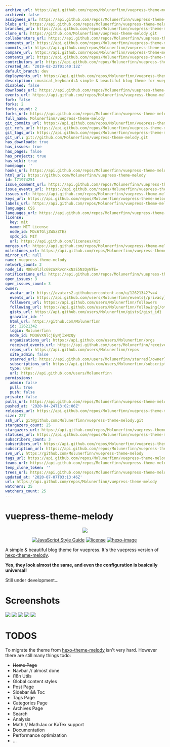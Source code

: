 ```yaml
---
archive_url: https://api.github.com/repos/Molunerfinn/vuepress-theme-melody/{archive_format}{/ref}
archived: false
assignees_url: https://api.github.com/repos/Molunerfinn/vuepress-theme-melody/assignees{/user}
blobs_url: https://api.github.com/repos/Molunerfinn/vuepress-theme-melody/git/blobs{/sha}
branches_url: https://api.github.com/repos/Molunerfinn/vuepress-theme-melody/branches{/branch}
clone_url: https://github.com/Molunerfinn/vuepress-theme-melody.git
collaborators_url: https://api.github.com/repos/Molunerfinn/vuepress-theme-melody/collaborators{/collaborator}
comments_url: https://api.github.com/repos/Molunerfinn/vuepress-theme-melody/comments{/number}
commits_url: https://api.github.com/repos/Molunerfinn/vuepress-theme-melody/commits{/sha}
compare_url: https://api.github.com/repos/Molunerfinn/vuepress-theme-melody/compare/{base}...{head}
contents_url: https://api.github.com/repos/Molunerfinn/vuepress-theme-melody/contents/{+path}
contributors_url: https://api.github.com/repos/Molunerfinn/vuepress-theme-melody/contributors
created_at: '2019-02-22T01:40:12Z'
default_branch: dev
deployments_url: https://api.github.com/repos/Molunerfinn/vuepress-theme-melody/deployments
description: :musical_keyboard:A simple & beautiful blog theme for vuepress.
disabled: false
downloads_url: https://api.github.com/repos/Molunerfinn/vuepress-theme-melody/downloads
events_url: https://api.github.com/repos/Molunerfinn/vuepress-theme-melody/events
fork: false
forks: 2
forks_count: 2
forks_url: https://api.github.com/repos/Molunerfinn/vuepress-theme-melody/forks
full_name: Molunerfinn/vuepress-theme-melody
git_commits_url: https://api.github.com/repos/Molunerfinn/vuepress-theme-melody/git/commits{/sha}
git_refs_url: https://api.github.com/repos/Molunerfinn/vuepress-theme-melody/git/refs{/sha}
git_tags_url: https://api.github.com/repos/Molunerfinn/vuepress-theme-melody/git/tags{/sha}
git_url: git://github.com/Molunerfinn/vuepress-theme-melody.git
has_downloads: true
has_issues: true
has_pages: false
has_projects: true
has_wiki: true
homepage: ''
hooks_url: https://api.github.com/repos/Molunerfinn/vuepress-theme-melody/hooks
html_url: https://github.com/Molunerfinn/vuepress-theme-melody
id: 171974251
issue_comment_url: https://api.github.com/repos/Molunerfinn/vuepress-theme-melody/issues/comments{/number}
issue_events_url: https://api.github.com/repos/Molunerfinn/vuepress-theme-melody/issues/events{/number}
issues_url: https://api.github.com/repos/Molunerfinn/vuepress-theme-melody/issues{/number}
keys_url: https://api.github.com/repos/Molunerfinn/vuepress-theme-melody/keys{/key_id}
labels_url: https://api.github.com/repos/Molunerfinn/vuepress-theme-melody/labels{/name}
language: CSS
languages_url: https://api.github.com/repos/Molunerfinn/vuepress-theme-melody/languages
license:
  key: mit
  name: MIT License
  node_id: MDc6TGljZW5zZTEz
  spdx_id: MIT
  url: https://api.github.com/licenses/mit
merges_url: https://api.github.com/repos/Molunerfinn/vuepress-theme-melody/merges
milestones_url: https://api.github.com/repos/Molunerfinn/vuepress-theme-melody/milestones{/number}
mirror_url: null
name: vuepress-theme-melody
network_count: 2
node_id: MDEwOlJlcG9zaXRvcnkxNzE5NzQyNTE=
notifications_url: https://api.github.com/repos/Molunerfinn/vuepress-theme-melody/notifications{?since,all,participating}
open_issues: 3
open_issues_count: 3
owner:
  avatar_url: https://avatars2.githubusercontent.com/u/12621342?v=4
  events_url: https://api.github.com/users/Molunerfinn/events{/privacy}
  followers_url: https://api.github.com/users/Molunerfinn/followers
  following_url: https://api.github.com/users/Molunerfinn/following{/other_user}
  gists_url: https://api.github.com/users/Molunerfinn/gists{/gist_id}
  gravatar_id: ''
  html_url: https://github.com/Molunerfinn
  id: 12621342
  login: Molunerfinn
  node_id: MDQ6VXNlcjEyNjIxMzQy
  organizations_url: https://api.github.com/users/Molunerfinn/orgs
  received_events_url: https://api.github.com/users/Molunerfinn/received_events
  repos_url: https://api.github.com/users/Molunerfinn/repos
  site_admin: false
  starred_url: https://api.github.com/users/Molunerfinn/starred{/owner}{/repo}
  subscriptions_url: https://api.github.com/users/Molunerfinn/subscriptions
  type: User
  url: https://api.github.com/users/Molunerfinn
permissions:
  admin: false
  pull: true
  push: false
private: false
pulls_url: https://api.github.com/repos/Molunerfinn/vuepress-theme-melody/pulls{/number}
pushed_at: '2020-04-24T13:02:06Z'
releases_url: https://api.github.com/repos/Molunerfinn/vuepress-theme-melody/releases{/id}
size: 227
ssh_url: git@github.com:Molunerfinn/vuepress-theme-melody.git
stargazers_count: 25
stargazers_url: https://api.github.com/repos/Molunerfinn/vuepress-theme-melody/stargazers
statuses_url: https://api.github.com/repos/Molunerfinn/vuepress-theme-melody/statuses/{sha}
subscribers_count: 3
subscribers_url: https://api.github.com/repos/Molunerfinn/vuepress-theme-melody/subscribers
subscription_url: https://api.github.com/repos/Molunerfinn/vuepress-theme-melody/subscription
svn_url: https://github.com/Molunerfinn/vuepress-theme-melody
tags_url: https://api.github.com/repos/Molunerfinn/vuepress-theme-melody/tags
teams_url: https://api.github.com/repos/Molunerfinn/vuepress-theme-melody/teams
temp_clone_token: ''
trees_url: https://api.github.com/repos/Molunerfinn/vuepress-theme-melody/git/trees{/sha}
updated_at: '2020-07-07T03:13:46Z'
url: https://api.github.com/repos/Molunerfinn/vuepress-theme-melody
watchers: 25
watchers_count: 25
---
```


# vuepress-theme-melody

<p align="center">
  <img src="https://raw.githubusercontent.com/Molunerfinn/hexo-theme-melody-doc/master/docs/imgs/logo.png">
</p>

<p align="center">
  <a href="https://standardjs.com"><img alt="JavaScript Style Guide" src="https://img.shields.io/badge/code_style-standard-brightgreen.svg?style=flat-square"></a>
  <a href=""><img alt="license" src="https://img.shields.io/github/license/mashape/apistatus.svg?style=flat-square"></a>
  <a href="https://github.com/vuejs/vuepress"><img alt="hexo-image" src="https://img.shields.io/badge/vuepress-%3E%3D1.3-blue.svg?style=flat-square"></a>
  <!-- <a href="https://github.com/Molunerfinn/vuepress-theme-melody/releases/latest">
    <img src="https://img.shields.io/github/release/Molunerfinn/vuepress-theme-melody.svg?style=flat-square" alt="">
  </a> -->
  <a href="https://github.com/PicGo/bump-version">
    <img src="https://img.shields.io/badge/picgo-convention-blue.svg?style=flat-square" alt="">
  </a>
</p>

A simple &amp; beautiful blog theme for vuepress. It's the vuepress version of [hexo-theme-melody](https://github.com/Molunerfinn/hexo-theme-melody). 

**Yes, they look almost the same, and even the configuration is basically universal!**

Still under development...

# Screenshots

![](https://raw.githubusercontent.com/Molunerfinn/hexo-theme-melody-doc/master/docs/imgs/index-page.png)
![](https://raw.githubusercontent.com/Molunerfinn/hexo-theme-melody-doc/master/docs/imgs/archives.png)
![](https://raw.githubusercontent.com/Molunerfinn/hexo-theme-melody-doc/master/docs/imgs/post.png)
![](https://raw.githubusercontent.com/Molunerfinn/hexo-theme-melody-doc/master/docs/imgs/post-2.png)
![](https://raw.githubusercontent.com/Molunerfinn/hexo-theme-melody-doc/master/docs/imgs/mobile.png)

# TODOS

To migrate the theme from [hexo-theme-melody](https://github.com/Molunerfinn/hexo-theme-melody) isn't very hard. However there are still many things todo:

- ~~Home Page~~
- Navbar // almost done
- i18n Utils
- Global content styles
- Post Page
- Sidebar && Toc
- Tags Page
- Categories Page
- Archives Page
- Search
- Analysis
- Math // MathJax or KaTex support
- Documentation
- Performance optimization
- ...